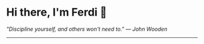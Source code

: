 <h1>Hi there, I'm Ferdi 👋</h1>

<p><em>
  "Discipline yourself, and others won't need to." — John Wooden
</em></p>

---
